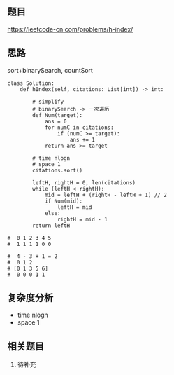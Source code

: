
## 题目
https://leetcode-cn.com/problems/h-index/

## 思路
sort+binarySearch, countSort

```python3
class Solution:
    def hIndex(self, citations: List[int]) -> int:
        
        # simplify
        # binarySearch -> 一次遍历
        def Num(target):
            ans = 0
            for numC in citations:
                if (numC >= target):
                    ans += 1
            return ans >= target

        # time nlogn
        # space 1
        citations.sort()
        
        leftH, rightH = 0, len(citations)
        while (leftH < rightH):
            mid = leftH + (rightH - leftH + 1) // 2
            if Num(mid):
                leftH = mid
            else:
                rightH = mid - 1
        return leftH
                
#  0 1 2 3 4 5 
#  1 1 1 1 0 0    

#  4 - 3 + 1 = 2
#  0 1 2
# [0 1 3 5 6]
#  0 0 0 1 1

```

## 复杂度分析
* time nlogn
* space 1

## 相关题目
1. 待补充
